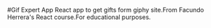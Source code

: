 #Gif Expert App
React app to get gifts form giphy site.From Facundo Herrera's React course.For educational purposes.